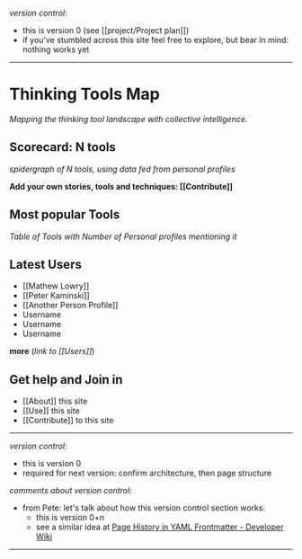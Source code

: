 *version control*: 

* this is version 0 (see [[project/Project plan]])
* if you've stumbled across this site feel free to explore, but bear in mind: nothing works yet
---

# Thinking Tools Map

_Mapping the thinking tool landscape with collective intelligence._

## Scorecard: N tools 

*spidergraph of N tools, using data fed from personal profiles*

**Add your own stories, tools and techniques: [[Contribute]]**

## Most popular Tools

*Table of Tools with Number of Personal profiles mentioning it*


## Latest Users

* [[Mathew Lowry]]
* [[Peter Kaminski]]
* [[Another Person Profile]]
* Username
* Username
* Username

**more** (*link to [[Users]]*)

## Get help and Join in

* [[About]] this site
* [[Use]] this site
* [[Contribute]] to this site

---

*version control*:

* this is version 0
* required for next version: confirm architecture, then page structure

_comments about version control:_

- from Pete: let's talk about how this version control section works.
	- this is version 0+n
	- see a similar idea at [Page History in YAML Frontmatter \- Developer Wiki](https://developer.massive.wiki/conversationswiki/page_history_in_yaml_frontmatter)

---

